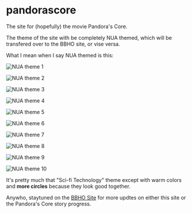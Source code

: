 # pandorascore
The site for (hopefully) the movie Pandora's Core.

The theme of the site with be completely NUA themed, which will be transfered over to the BBHO site, or vise versa.

What I mean when I say NUA themed is this:

![NUA theme 1](https://github.com/PercyCho/pandorascore/blob/master/NUA-theme/NUA-theme-1.PNG "NUA theme 1")

![NUA theme 2](https://github.com/PercyCho/pandorascore/blob/master/NUA-theme/NUA-theme-2.PNG "NUA theme 2")

![NUA theme 3](https://github.com/PercyCho/pandorascore/blob/master/NUA-theme/NUA-theme-3.PNG "NUA theme 3")

![NUA theme 4](https://github.com/PercyCho/pandorascore/blob/master/NUA-theme/NUA-theme-4.PNG "NUA theme 4")

![NUA theme 5](https://github.com/PercyCho/pandorascore/blob/master/NUA-theme/NUA-theme-5.PNG "NUA theme 5")

![NUA theme 6](https://github.com/PercyCho/pandorascore/blob/master/NUA-theme/NUA-theme-6.PNG "NUA theme 6")

![NUA theme 7](https://github.com/PercyCho/pandorascore/blob/master/NUA-theme/NUA-theme-7.PNG "NUA theme 7")

![NUA theme 8](https://github.com/PercyCho/pandorascore/blob/master/NUA-theme/NUA-theme-8.PNG "NUA theme 8")

![NUA theme 9](https://github.com/PercyCho/pandorascore/blob/master/NUA-theme/NUA-theme-9.PNG "NUA theme 9")

![NUA theme 10](https://github.com/PercyCho/pandorascore/blob/master/NUA-theme/NUA-theme-10.PNG "Ignore the Clarion.")

It's pretty much that "Sci-fi Technology" theme except with warm colors and **more circles** because they look good together.

Anywho, staytuned on the [BBHO Site](https://percycho.github.io/bbho/updates.html) for more updtes on either this site or the Pandora's Core story progress.
